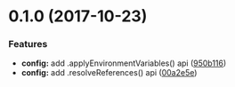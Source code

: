 <a name="0.1.0"></a>
# 0.1.0 (2017-10-23)


### Features

* **config:** add .applyEnvironmentVariables() api ([950b116](https://github.com/urbanjs/urbanjs-config/commit/950b116))
* **config:** add .resolveReferences() api ([00a2e5e](https://github.com/urbanjs/urbanjs-config/commit/00a2e5e))
